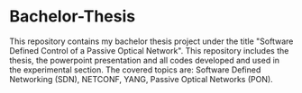 # Bachelor-Thesis
This repository contains my bachelor thesis project under the title "Software Defined Control of a Passive Optical Network". This repository includes the thesis, the powerpoint presentation and all codes developed and used in the experimental section. The covered topics are: Software Defined Networking (SDN), NETCONF, YANG, Passive Optical Networks (PON). 
